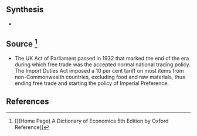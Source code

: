 ## Synthesis
- 
## Source [^1]
- The UK Act of Parliament passed in 1932 that marked the end of the era during which free trade was the accepted normal national trading policy. The Import Duties Act imposed a 10 per cent tariff on most items from non-Commonwealth countries, excluding food and raw materials, thus ending free trade and starting the policy of Imperial Preference.
## References

[^1]: [[(Home Page) A Dictionary of Economics 5th Edition by Oxford Reference]]